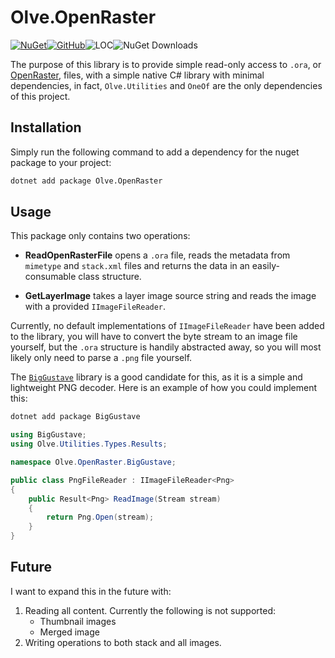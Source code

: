 # Olve.OpenRaster

[![NuGet](https://img.shields.io/nuget/v/Olve.OpenRaster?logo=nuget)](https://www.nuget.org/packages/Olve.OpenRaster)[![GitHub](https://img.shields.io/github/license/OliverVea/Olve.OpenRaster)](LICENSE)![LOC](https://img.shields.io/endpoint?url=https%3A%2F%2Fghloc.vercel.app%2Fapi%2FOliverVea%2FOlve.OpenRaster%2Fbadge)![NuGet Downloads](https://img.shields.io/nuget/dt/Olve.OpenRaster)

The purpose of this library is to provide simple read-only access to `.ora`, or [OpenRaster](https://www.openraster.org/), files, with a simple native C# library with minimal dependencies, in fact, `Olve.Utilities` and `OneOf` are the only dependencies of this project.

## Installation

Simply run the following command to add a dependency for the nuget package to your project:

```bash
dotnet add package Olve.OpenRaster
```

## Usage

This package only contains two operations:

- **ReadOpenRasterFile** opens a `.ora` file, reads the metadata from `mimetype` and `stack.xml` files and returns the data in an easily-consumable class structure.

- **GetLayerImage** takes a layer image source string and reads the image with a provided `IImageFileReader`. 

Currently, no default implementations of `IImageFileReader` have been added to the library, you will have to convert the byte stream to an image file yourself, but the `.ora` structure is handily abstracted away, so you will most likely only need to parse a `.png` file yourself.

The [`BigGustave`](https://github.com/EliotJones/BigGustave) library is a good candidate for this, as it is a simple and lightweight PNG decoder. Here is an example of how you could implement this:

```bash
dotnet add package BigGustave
```

```csharp
using BigGustave;
using Olve.Utilities.Types.Results;

namespace Olve.OpenRaster.BigGustave;

public class PngFileReader : IImageFileReader<Png>
{
    public Result<Png> ReadImage(Stream stream)
    {
        return Png.Open(stream);
    }
}
```

## Future

I want to expand this in the future with:

1. Reading all content. Currently the following is not supported:
    - Thumbnail images
    - Merged image
1. Writing operations to both stack and all images.
